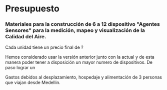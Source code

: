 # Presupuesto

### Materiales para la construcción de 6 a 12 dispositivo "Agentes Sensores" para la medición, mapeo y visualización de la Calidad del Aire.

Cada unidad tiene un precio  final de ?

Hemos considerado usar la versión anterior junto con la actual y de esta manera poder tener a disposición un mayor numero de dispositivos. De paso lograr un

Gastos debidos al desplazamiento, hospedaje y alimentación de 3 personas que viajan desde Medellin.

